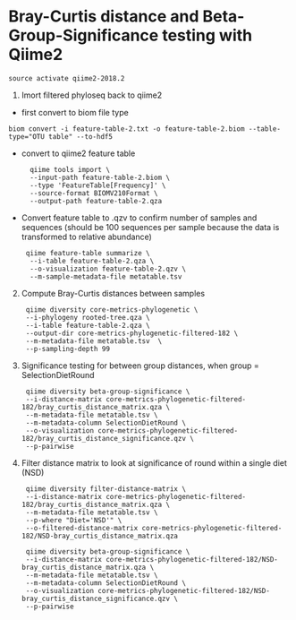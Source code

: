 # Bray-Curtis distance and Beta-Group-Significance testing with Qiime2

`source activate qiime2-2018.2` 

1. Imort filtered phyloseq back to qiime2

 * first convert to biom file type

`biom convert -i feature-table-2.txt -o feature-table-2.biom --table-type="OTU table" --to-hdf5`

* convert to qiime2 feature table

        qiime tools import \
        --input-path feature-table-2.biom \
        --type 'FeatureTable[Frequency]' \
        --source-format BIOMV210Format \
        --output-path feature-table-2.qza

* Convert feature table to .qzv to confirm number of samples and sequences (should be 100 sequences per sample because the data is transformed to relative abundance)

       qiime feature-table summarize \
        --i-table feature-table-2.qza \
        --o-visualization feature-table-2.qzv \
        --m-sample-metadata-file metatable.tsv

2. Compute Bray-Curtis distances between samples

        qiime diversity core-metrics-phylogenetic \
        --i-phylogeny rooted-tree.qza \
        --i-table feature-table-2.qza \
        --output-dir core-metrics-phylogenetic-filtered-182 \
        --m-metadata-file metatable.tsv  \
        --p-sampling-depth 99
    
4. Significance testing for between group distances, when group = SelectionDietRound

        qiime diversity beta-group-significance \
        --i-distance-matrix core-metrics-phylogenetic-filtered-182/bray_curtis_distance_matrix.qza \
        --m-metadata-file metatable.tsv \
        --m-metadata-column SelectionDietRound \
        --o-visualization core-metrics-phylogenetic-filtered-182/bray_curtis_distance_significance.qzv \
        --p-pairwise
    
5. Filter distance matrix to look at significance of round within a single diet (NSD)

        qiime diversity filter-distance-matrix \
        --i-distance-matrix core-metrics-phylogenetic-filtered-182/bray_curtis_distance_matrix.qza \
        --m-metadata-file metatable.tsv \
        --p-where "Diet='NSD'" \
        --o-filtered-distance-matrix core-metrics-phylogenetic-filtered-182/NSD-bray_curtis_distance_matrix.qza

        qiime diversity beta-group-significance \
        --i-distance-matrix core-metrics-phylogenetic-filtered-182/NSD-bray_curtis_distance_matrix.qza \
        --m-metadata-file metatable.tsv \
        --m-metadata-column SelectionDietRound \
        --o-visualization core-metrics-phylogenetic-filtered-182/NSD-bray_curtis_distance_significance.qzv \
        --p-pairwise
